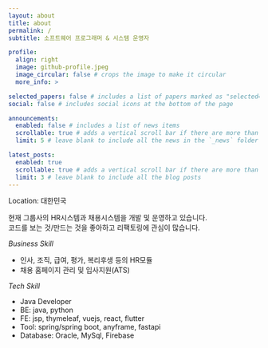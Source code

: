 ```yaml
---
layout: about
title: about
permalink: /
subtitle: 소프트웨어 프로그래머 & 시스템 운영자

profile:
  align: right
  image: github-profile.jpeg
  image_circular: false # crops the image to make it circular
  more_info: >

selected_papers: false # includes a list of papers marked as "selected={true}"
social: false # includes social icons at the bottom of the page

announcements:
  enabled: false # includes a list of news items
  scrollable: true # adds a vertical scroll bar if there are more than 3 news items
  limit: 5 # leave blank to include all the news in the `_news` folder

latest_posts:
  enabled: true
  scrollable: true # adds a vertical scroll bar if there are more than 3 new posts items
  limit: 3 # leave blank to include all the blog posts
---
```


Location: 대한민국

현재 그룹사의 HR시스템과 채용시스템을 개발 및 운영하고 있습니다.  
코드를 보는 것/만드는 것을 좋아하고 리팩토링에 관심이 많습니다.


*Business Skill*
 - 인사, 조직, 급여, 평가, 복리후생 등의 HR모듈
 - 채용 홈페이지 관리 및 입사지원(ATS)

*Tech Skill*
 - Java Developer
 - BE: java, python
 - FE: jsp, thymeleaf, vuejs, react, flutter
 - Tool: spring/spring boot, anyframe, fastapi
 - Database: Oracle, MySql, Firebase
